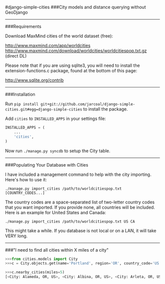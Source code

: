 #django-simple-cities
###City models and distance querying without GeoDjango

----

###Requirements

Download MaxMind cities of the world dataset (free):

http://www.maxmind.com/app/worldcities
http://www.maxmind.com/download/worldcities/worldcitiespop.txt.gz (direct DL)

Please note that if you are using sqlite3, you will need to install the extension-functions.c package, found at the bottom of this page:

http://www.sqlite.org/contrib

----

###Installation

Run ```pip install git+git://github.com/jarcoal/django-simple-cities.git#egg=django-simple-cities``` to install the package.

Add ```cities``` to ```INSTALLED_APPS``` in your settings file:

```python
INSTALLED_APPS = (
	...
	'cities',
)
```

Now run ```./manage.py syncdb``` to setup the City table.

----

###Populating Your Database with Cities

I have included a management command to help with the city importing.  Here's how to use it:

```./manage.py import_cities /path/to/worldcitiespop.txt [COUNTRY_CODES...]```

The country codes are a space-separated list of two-letter country codes that you want imported.  If you provide none, all countries will be included.  Here is an example for United States and Canada:

```./manage.py import_cities /path/to/worldcitiespop.txt US CA```

This might take a while.  If you database is not local or on a LAN, it will take VERY long.

----

###"I need to find all cities within X miles of a city"

```python
>>>from cities.models import City
>>>c = City.objects.get(name='Portland', region='OR', country_code='US')

>>>c.nearby_cities(miles=5)
[<City: Alameda, OR, US>, <City: Albina, OR, US>, <City: Arleta, OR, US>, <City: Barnes Heights, OR, US>, <City: Bridlemile, OR, US>, <City: Brooklyn, OR, US>, <City: Burlingame, OR, US>, <City: Capitol Hill, OR, US>, <City: Carson Heights, OR, US>, <City: East Portland, OR, US>, <City: Eastmoreland, OR, US>, <City: Errol Heights, OR, US>, <City: Glencullen, OR, US>, <City: Green Hills, OR, US>, <City: Hillsdale, OR, US>, <City: Hollywood, OR, US>, <City: Irvington, OR, US>, <City: Kenton, OR, US>, <City: Kings Heights, OR, US>, <City: Laurelhurst, OR, US>, '...(remaining elements truncated)...']
```
